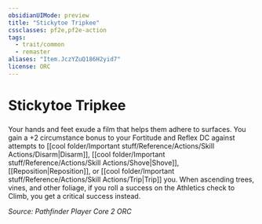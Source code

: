 ```yaml
---
obsidianUIMode: preview
title: "Stickytoe Tripkee"
cssclasses: pf2e,pf2e-action
tags:
  - trait/common
  - remaster
aliases: "Item.JczYZuQ186H2yid7"
license: ORC
---
```

# Stickytoe Tripkee

### 






Your hands and feet exude a film that helps them adhere to surfaces. You gain a +2 circumstance bonus to your Fortitude and Reflex DC against attempts to [[cool folder/Important stuff/Reference/Actions/Skill Actions/Disarm|Disarm]], [[cool folder/Important stuff/Reference/Actions/Skill Actions/Shove|Shove]], [[Reposition|Reposition]], or [[cool folder/Important stuff/Reference/Actions/Skill Actions/Trip|Trip]] you. When ascending trees, vines, and other foliage, if you roll a success on the Athletics check to Climb, you get a critical success instead.

*Source: Pathfinder Player Core 2*
*ORC*